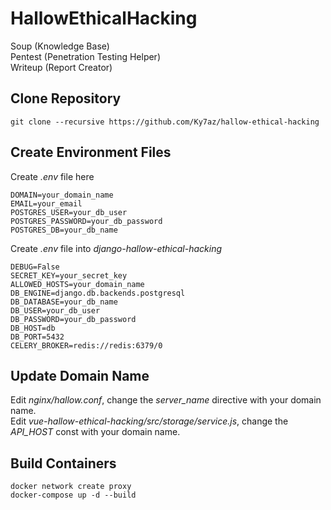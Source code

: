 # HallowEthicalHacking

Soup (Knowledge Base)  
Pentest (Penetration Testing Helper)  
Writeup (Report Creator)  

## Clone Repository
```
git clone --recursive https://github.com/Ky7az/hallow-ethical-hacking
```

## Create Environment Files
Create *.env* file here
```
DOMAIN=your_domain_name
EMAIL=your_email
POSTGRES_USER=your_db_user
POSTGRES_PASSWORD=your_db_password
POSTGRES_DB=your_db_name
```

Create *.env* file into *django-hallow-ethical-hacking*
```
DEBUG=False
SECRET_KEY=your_secret_key
ALLOWED_HOSTS=your_domain_name
DB_ENGINE=django.db.backends.postgresql
DB_DATABASE=your_db_name
DB_USER=your_db_user
DB_PASSWORD=your_db_password
DB_HOST=db
DB_PORT=5432
CELERY_BROKER=redis://redis:6379/0
```

## Update Domain Name
Edit *nginx/hallow.conf*, change the *server_name* directive with your domain name.  
Edit *vue-hallow-ethical-hacking/src/storage/service.js*, change the *API_HOST* const with your domain name.

## Build Containers
```
docker network create proxy
docker-compose up -d --build
```